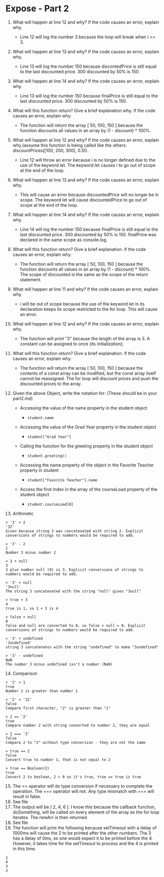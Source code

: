# Expose - Part 2
1. What will happen at line 12 and why? If the code causes an error, explain why. 

    * Line 12 will log the number 3 because the loop will break when i >= 3.

2. What will happen at line 13 and why? If the code causes an error, explain why.

    * Line 13 will log the number 150 because discontedPrice is still equal to the last discounted price. 300 discounted by 50% is 150.
  
3. What will happen at line 14 and why? If the code causes an error, explain why.

   * Line 13 will log the number 150 because finalPrice is still equal to the last discounted price. 300 discounted by 50% is 150.

4. What will this function return? Give a brief explanation why. If the code causes an error, explain why.

    * The function will return the array [ 50, 100, 150 ] because the function discounts all values in an array by (1 - discount) * 100%.

5. What will happen at line 12 and why?  If the code causes an error, explain why.(assume this function is being called like the others: discountPrices([100, 200, 300], 0.5)).

    * Line 12 will throw an error because i is no longer defined due to the use of the keyword let. The keyword let causes i to go out of scope at the end of the loop.

6. What will happen at line 13 and why? If the code causes an error, explain why. 

    * This will cause an error because discountedPrice will no longer be in scope. The keyword let will cause discountedPrice to go out of scope at the end of the loop.

7. What will happen at line 14 and why? If the code causes an error, explain why.

    * Line 14 will log the number 150 because finalPrice is still equal to the last discounted price. 300 discounted by 50% is 150. finalPrice was declared in the same scope as console.log.

8. What will this function return? Give a brief explanation. If the code causes an error, explain why.

   * The function will return the array [ 50, 100, 150 ] because the function discounts all values in an array by (1 - discount) * 100%. The scope of discounted is the same as the scope of the return statement.

9.  What will happen at line 11 and why? If the code causes an error, explain why.

    * i will be out of scope because the use of the keyword let in its declaration keeps its scope restricted to the for loop. This will cause an error.

10.  What will happen at line 12 and why? If the code causes an error, explain why. 

     * The function will print "3" because the length of the array is 3. A constant can be assigned to once (its initialization);

11.  What will this function return? Give a brief explanation. If the code causes an error, explain why.

     * The function will return the array [ 50, 100, 150 ] because the contents of a const array can be modified, but the const array itself cannot be reassigned. The for loop will discount prices and push the discounted prices to the array.

12.  Given the above Object, write the notation for:  (These should be in your part2.md)
    
     * Accessing the value of the name property in the student object

        * `student.name`

     * Accessing the value of the Grad Year property in the student object

        * `student["Grad Year"]`

     * Calling the function for the greeting property in the student object

        * `student.greeting()`

     * Accessing the name property of the object in the Favorite Teacher property in student

        * `student["Favorite Teacher"].name`

     * Access the first index in the array of the courseLoad property of the student object

        * `student.courseLoad[0]`

1.   Arithmetic

```
> '3' + 2
'32'
Given because string 3 was concatenated with string 2. Explicit conversions of strings to numbers would be required to add.

> '3' - 2
1
Number 3 minus number 2

> 3 + null
3
3 plus number null (0) is 3. Explicit conversions of strings to numbers would be required to add.

> '3' + null
'3null'
The string 3 concatenated with the string "null" gives "3null"

> true + 3
4
true is 1, so 1 + 3 is 4

> false + null
0
false and null are converted to 0, so false + null = 0. Explicit conversions of strings to numbers would be required to add.

> '3' + undefined
'3undefined'
string 3 concatenates with the string "undefined" to make "3undefined"

> '3' - undefined
NaN
The number 3 minus undefined isn't a number (NaN)
```

14.    Comparison
```
> '2' > 1
true
Number 2 is greater than number 1

> '2' < '12'
false
Compare first character, "2" is greater than "1"

> 2 == '2'
true
Compare number 2 with string converted to number 2, they are equal

> 2 === '2'
false
Compare 2 to "2" without type conversion - they are not the same

> true == 2
false
Convert true to number 1, that is not equal to 2

> true == Boolean(2)
true
Convert 2 to boolean, 2 > 0 so it's true, true == true is true
```
15. The == operator will do type conversion if necessary to complete the operation. The === operator will not. Any type mismatch with === will result in false.
16. See file
17. The output will be [ 2, 4, 6 ]. I know this because the callback function, doSomething, will be called on every element of the array as the for loop iterates. The newArr is then returned.
18. See file
19. The function will print the following because setTimeout with a delay of 1000ms will cause the 2 to be printed after the other numbers. The 3 has a delay of 0ms, so one would expect it to be printed before the 4. However, it takes time for the setTimeout to process and the 4 is printed in this time.
```
1
4
3
2
```




